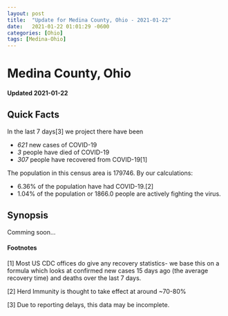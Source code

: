 ```yaml
---
layout: post
title:  "Update for Medina County, Ohio - 2021-01-22"
date:   2021-01-22 01:01:29 -0600
categories: [Ohio]
tags: [Medina-Ohio]
---
```


# Medina County, Ohio
#### Updated 2021-01-22

## Quick Facts

In the last 7 days[3] we project there have been
- *621* new cases of COVID-19
- *3* people have died of COVID-19
- *307* people have recovered from COVID-19[1]

The population in this census area is 179746. By our calculations:
- 6.36% of the population have had COVID-19.[2]
- 1.04% of the population or 1866.0 people are actively fighting the virus.

## Synopsis

Comming soon...


#### Footnotes

[1] Most US CDC offices do give any recovery statistics- we base this on a formula which looks at confirmed new cases
15 days ago (the average recovery time) and deaths over the last 7 days.

[2] Herd Immunity is thought to take effect at around ~70-80%

[3] Due to reporting delays, this data may be incomplete.
 
    